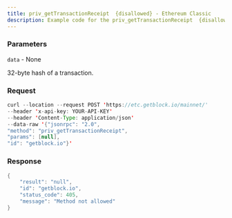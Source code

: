 ```yaml
---
title: priv_getTransactionReceipt  {disallowed} - Ethereum Classic
description: Example code for the priv_getTransactionReceipt  {disallowed} json-rpc method. Сomplete guide on how to use priv_getTransactionReceipt  {disallowed} json-rpc in GetBlock.io Web3 documentation.
---
```


### Parameters


`data` - None

32-byte hash of a transaction.

### Request

``` java
curl --location --request POST 'https://etc.getblock.io/mainnet/' 
--header 'x-api-key: YOUR-API-KEY' 
--header 'Content-Type: application/json' 
--data-raw '{"jsonrpc": "2.0",
"method": "priv_getTransactionReceipt",
"params": [null],
"id": "getblock.io"}'
```

###  Response

``` java
{
    "result": "null",
    "id": "getblock.io",
    "status_code": 405,
    "message": "Method not allowed"
}
```


